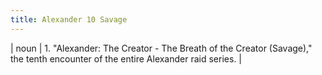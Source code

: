 ```yaml
---
title: Alexander 10 Savage
---
```

| noun | 1.  	"Alexander: The Creator - The Breath of the Creator (Savage)," the tenth encounter of the entire Alexander raid series.	|